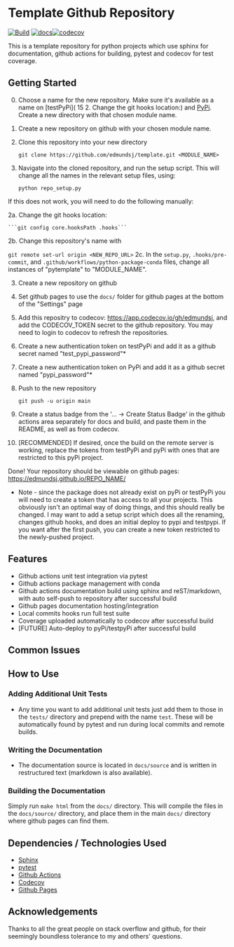 # Template Github Repository
[![Build](https://github.com/edmundsj/template/actions/workflows/python-package-conda.yml/badge.svg)](https://github.com/edmundsj/template/actions/workflows/python-package-conda.yml) [![docs](https://github.com/edmundsj/template/actions/workflows/build-docs.yml/badge.svg)](https://github.com/edmundsj/template/actions/workflows/build-docs.yml )[![codecov](https://codecov.io/gh/edmundsj/template/branch/main/graph/badge.svg?token=7L4PK4K0P3)](https://codecov.io/gh/edmundsj/template)

This is a template repository for python projects which use sphinx for
documentation, github actions for building, pytest and codecov for test
coverage.


## Getting Started
0. Choose a name for the new repository. Make sure it's available as a name on [testPyPi](
 15 2. Change the git hooks location:) and [PyPi](https://pypi.org/). Create a new directory with that chosen module name.

1. Create a new repository on github with your chosen module name.

1. Clone this repository into your new directory

    ```git clone https://github.com/edmundsj/template.git <MODULE_NAME>```

2. Navigate into the cloned repository, and run the setup script. This will change all the names in the relevant setup files, using:

    ```python repo_setup.py```

If this does not work, you will need to do the following manually:

2a. Change the git hooks location:

    ```git config core.hooksPath .hooks```
2b. Change this repository's name with 

   ```git remote set-url origin <NEW_REPO_URL>```
2c. In the ``setup.py``, ``.hooks/pre-commit``, and ``.github/workflows/python-package-conda`` files, change all instances of "pytemplate" to "MODULE_NAME". 

3. Create a new repository on github

4. Set github pages to use the ``docs/`` folder for github pages at the bottom of the "Settings" page
5. Add this repositry to codecov: https://app.codecov.io/gh/edmundsj, and add the CODECOV_TOKEN secret to the github repository. You may need to login to codecov to refresh the repositories.
6. Create a new authentication token on testPyPi and add it as a github secret named "test_pypi_password"*
7. Create a new authentication token on PyPi and add it as a github secret named "pypi_password"*
8. Push to the new repository 

    ```git push -u origin main```
11. Create a status badge from the '... -> Create Status Badge' in the github actions area separately for docs and build, and paste them in the README, as well as from codecov.
12. [RECOMMENDED] If desired, once the build on the remote server is working, replace the tokens from testPyPi and pyPi with ones that are restricted to this pyPi project.


Done! Your repository should be viewable on github pages: 
https://edmundsj.github.io/REPO_NAME/

* Note - since the package does not already exist on pyPi or testPyPi you will need to create a token that has access to all your projects. This obviously isn't an optimal way of doing things, and this should really be changed. I may want to add a setup script which does all the renaming, changes github hooks, and does an initial deploy to pypi and testpypi. If you want after the first push, you can create a new token restricted to the newly-pushed project.

## Features

- Github actions unit test integration via pytest
- Github actions package management with conda
- Github actions documentation build using sphinx and reST/markdown, with auto
self-push to repository after successful build
- Github pages documentation hosting/integration
- Local commits hooks run full test suite
- Coverage uploaded automatically to codecov after successful build
- [FUTURE] Auto-deploy to pyPi/testpyPi after successful build

## Common Issues

## How to Use
### Adding Additional Unit Tests
- Any time you want to add additional unit tests just add them to those in the
``tests/`` directory and prepend with the name ``test``. These will be
automatically found by pytest and run during local commits and remote builds.

### Writing the Documentation
- The documentation source is located in ``docs/source`` and is written in
restructured text (markdown is also available).

### Building the Documentation
Simply run ``make html`` from the ``docs/`` directory. This will compile the
files in the ``docs/source/`` directory, and place them in the main ``docs/``
directory where github pages can find them.

## Dependencies / Technologies Used
- [Sphinx](http://www.sphinx-doc.org/)
- [pytest](https://docs.pytest.org/en/stable/index.html)
- [Github Actions](https://github.com/features/actions)
- [Codecov](https://codecov.io/)
- [Github Pages](https://pages.github.com/)

## Acknowledgements
Thanks to all the great people on stack overflow and github, for their
seemingly boundless tolerance to my and others' questions. 
